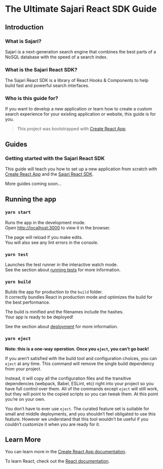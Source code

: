 # The Ultimate Sajari React SDK Guide

## Introduction 

### What is Sajari?
Sajari is a next-generation search engine that combines the best parts of a NoSQL database with the speed of a search index.

### What is the Sajari React SDK?

The Sajari React SDK is a library of React Hooks & Components to help build fast and powerful search interfaces.

### Who is this guide for? 

If you want to develop a new application or learn how to create a custom search experience for your existing application or website, this guide is for you.

> This project was bootstrapped with [Create React App](https://github.com/facebook/create-react-app).

## Guides

### Getting started with the Sajari React SDK

This guide will teach you how to set up a new application from scratch with [Create React App](https://github.com/facebook/create-react-app) and the [Sajari React SDK](https://github.com/sajari/sdk-react).


More guides coming soon...

## Running the app

### `yarn start`

Runs the app in the development mode.\
Open [http://localhost:3000](http://localhost:3000) to view it in the browser.

The page will reload if you make edits.\
You will also see any lint errors in the console.

### `yarn test`

Launches the test runner in the interactive watch mode.\
See the section about [running tests](https://facebook.github.io/create-react-app/docs/running-tests) for more information.

### `yarn build`

Builds the app for production to the `build` folder.\
It correctly bundles React in production mode and optimizes the build for the best performance.

The build is minified and the filenames include the hashes.\
Your app is ready to be deployed!

See the section about [deployment](https://facebook.github.io/create-react-app/docs/deployment) for more information.

### `yarn eject`

**Note: this is a one-way operation. Once you `eject`, you can’t go back!**

If you aren’t satisfied with the build tool and configuration choices, you can `eject` at any time. This command will remove the single build dependency from your project.

Instead, it will copy all the configuration files and the transitive dependencies (webpack, Babel, ESLint, etc) right into your project so you have full control over them. All of the commands except `eject` will still work, but they will point to the copied scripts so you can tweak them. At this point you’re on your own.

You don’t have to ever use `eject`. The curated feature set is suitable for small and middle deployments, and you shouldn’t feel obligated to use this feature. However we understand that this tool wouldn’t be useful if you couldn’t customize it when you are ready for it.

## Learn More

You can learn more in the [Create React App documentation](https://facebook.github.io/create-react-app/docs/getting-started).

To learn React, check out the [React documentation](https://reactjs.org/).

